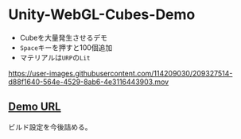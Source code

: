 # Unity-WebGL-Cubes-Demo
- Cubeを大量発生させるデモ
- `Space`キーを押すと100個追加
- マテリアルは`URP`の`Lit`

https://user-images.githubusercontent.com/114209030/209327514-d88f1640-564e-4529-8ab6-4e3116443903.mov


## [Demo URL](https://n-ao.github.io/Unity-WebGL-Cubes-Demo/)
ビルド設定を今後詰める。
